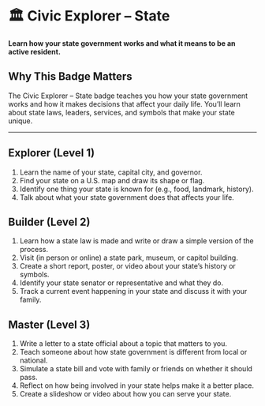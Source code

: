 # 🏛️ Civic Explorer – State

**Learn how your state government works and what it means to be an active resident.**

## Why This Badge Matters

The Civic Explorer – State badge teaches you how your state government works and how it makes decisions that affect your daily life. You’ll learn about state laws, leaders, services, and symbols that make your state unique.

---

## Explorer (Level 1)

1. Learn the name of your state, capital city, and governor.
2. Find your state on a U.S. map and draw its shape or flag.
3. Identify one thing your state is known for (e.g., food, landmark, history).
4. Talk about what your state government does that affects your life.

## Builder (Level 2)

1. Learn how a state law is made and write or draw a simple version of the process.
2. Visit (in person or online) a state park, museum, or capitol building.
3. Create a short report, poster, or video about your state’s history or symbols.
4. Identify your state senator or representative and what they do.
5. Track a current event happening in your state and discuss it with your family.

## Master (Level 3)

1. Write a letter to a state official about a topic that matters to you.
2. Teach someone about how state government is different from local or national.
3. Simulate a state bill and vote with family or friends on whether it should pass.
4. Reflect on how being involved in your state helps make it a better place.
5. Create a slideshow or video about how you can serve your state.